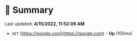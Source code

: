 # 📖 Summary
Last updated: **4/15/2022, 11:52:09 AM**

- `GET` [https://google.com](https://google.com) - **Up** (105ms)
